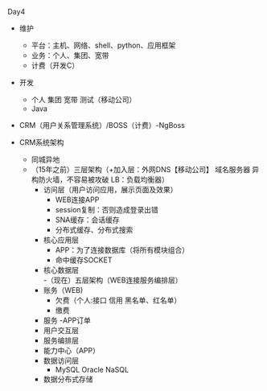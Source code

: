 Day4

- 维护
    - 平台：主机、网络、shell、python、应用框架
    - 业务：个人、集团、宽带
    - 计费（开发C）

- 开发
    - 个人 集团 宽带 测试（移动公司）
    - Java
    
- CRM（用户关系管理系统）/BOSS（计费）-NgBoss

- CRM系统架构
    - 同城异地
    - （15年之前）三层架构（+加入层：外网DNS【移动公司】 域名服务器 异构防火墙，不容易被攻破 LB：负载均衡器）
        - 访问层（用户访问应用，展示页面及效果）
            - WEB连接APP
            - session复制：否则造成登录出错
            - SNA缓存：会话缓存
            - 分布式缓存、分布式搜索
        - 核心应用层
            - APP：为了连接数据库（将所有模块组合）
            - 命中缓存SOCKET
        - 核心数据层        
    -（现在）五层架构（WEB连接服务编排层）
        - 账务（WEB)
            - 欠费（个人:接口 信用 黑名单、红名单）
            - 缴费
        - 服务
            -APP订单
        - 用户交互层
        - 服务编排层
        - 能力中心（APP）           
        - 数据访问层
            - MySQL Oracle NaSQL
        - 数据分布式存储   
         